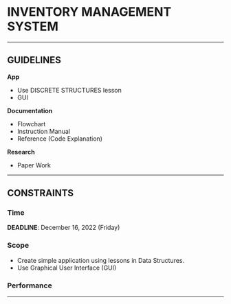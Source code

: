 # INVENTORY MANAGEMENT SYSTEM

-----------------------------------------------------------------

## GUIDELINES

**App**

- Use DISCRETE STRUCTURES lesson
- GUI

**Documentation**

- Flowchart
- Instruction Manual
- Reference (Code Explanation)

**Research**

- Paper Work

-----------------------------------------------------------------

## CONSTRAINTS

### Time

**DEADLINE**: December 16, 2022 (Friday)

### Scope

- Create simple application using lessons in Data Structures.
- Use Graphical User Interface (GUI)

### Performance

-----------------------------------------------------------------
